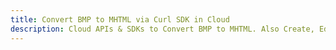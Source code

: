 ---title: Convert BMP to MHTML via Curl SDK in Clouddescription: Cloud APIs & SDKs to Convert BMP to MHTML. Also Create, Edit & Render Microsoft Word & OpenOffice documents in the Cloud.---
